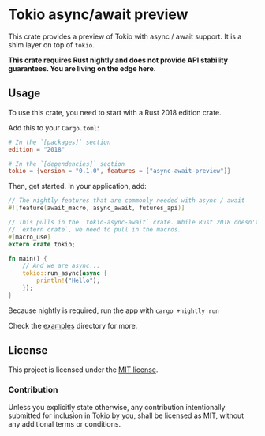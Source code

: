 # Tokio async/await preview

This crate provides a preview of Tokio with async / await support. It is a shim
layer on top of `tokio`.

**This crate requires Rust nightly and does not provide API stability
guarantees. You are living on the edge here.**

## Usage

To use this crate, you need to start with a Rust 2018 edition crate.

Add this to your `Cargo.toml`:

```toml
# In the `[packages]` section
edition = "2018"

# In the `[dependencies]` section
tokio = {version = "0.1.0", features = ["async-await-preview"]}
```

Then, get started. In your application, add:

```rust
// The nightly features that are commonly needed with async / await
#![feature(await_macro, async_await, futures_api)]

// This pulls in the `tokio-async-await` crate. While Rust 2018 doesn't require
// `extern crate`, we need to pull in the macros.
#[macro_use]
extern crate tokio;

fn main() {
    // And we are async...
    tokio::run_async(async {
        println!("Hello");
    });
}
```

Because nightly is required, run the app with `cargo +nightly run`

Check the [examples](examples) directory for more.

## License

This project is licensed under the [MIT license](LICENSE).

### Contribution

Unless you explicitly state otherwise, any contribution intentionally submitted
for inclusion in Tokio by you, shall be licensed as MIT, without any additional
terms or conditions.
